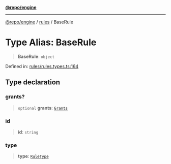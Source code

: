 [**@repo/engine**](../../README.md)

---

[@repo/engine](../../modules.md) / [rules](../README.md) / BaseRule

# Type Alias: BaseRule

> **BaseRule**: `object`

Defined in: [rules/rules.types.ts:164](https://github.com/alexqguo/drinking-board-game-v3/blob/423d7f07a24c1ecc390d54885c4978f1235ed349/packages/engine/src/rules/rules.types.ts#L164)

## Type declaration

### grants?

> `optional` **grants**: [`Grants`](Grants.md)

### id

> **id**: `string`

### type

> **type**: [`RuleType`](../enumerations/RuleType.md)
